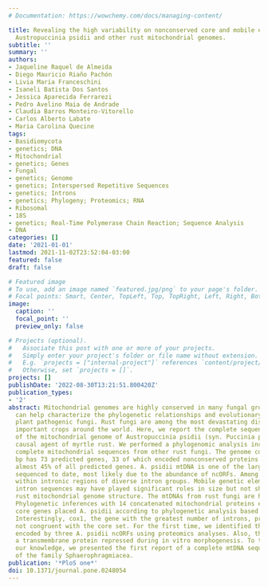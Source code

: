 ```yaml
---
# Documentation: https://wowchemy.com/docs/managing-content/

title: Revealing the high variability on nonconserved core and mobile elements of
  Austropuccinia psidii and other rust mitochondrial genomes.
subtitle: ''
summary: ''
authors:
- Jaqueline Raquel de Almeida
- Diego Mauricio Riaño Pachón
- Livia Maria Franceschini
- Isaneli Batista Dos Santos
- Jessica Aparecida Ferrarezi
- Pedro Avelino Maia de Andrade
- Claudia Barros Monteiro-Vitorello
- Carlos Alberto Labate
- Maria Carolina Quecine
tags:
- Basidiomycota
- genetics; DNA
- Mitochondrial
- genetics; Genes
- Fungal
- genetics; Genome
- genetics; Interspersed Repetitive Sequences
- genetics; Introns
- genetics; Phylogeny; Proteomics; RNA
- Ribosomal
- 18S
- genetics; Real-Time Polymerase Chain Reaction; Sequence Analysis
- DNA
categories: []
date: '2021-01-01'
lastmod: 2021-11-02T23:52:04-03:00
featured: false
draft: false

# Featured image
# To use, add an image named `featured.jpg/png` to your page's folder.
# Focal points: Smart, Center, TopLeft, Top, TopRight, Left, Right, BottomLeft, Bottom, BottomRight.
image:
  caption: ''
  focal_point: ''
  preview_only: false

# Projects (optional).
#   Associate this post with one or more of your projects.
#   Simply enter your project's folder or file name without extension.
#   E.g. `projects = ["internal-project"]` references `content/project/deep-learning/index.md`.
#   Otherwise, set `projects = []`.
projects: []
publishDate: '2022-08-30T13:21:51.800420Z'
publication_types:
- '2'
abstract: Mitochondrial genomes are highly conserved in many fungal groups, and they
  can help characterize the phylogenetic relationships and evolutionary biology of
  plant pathogenic fungi. Rust fungi are among the most devastating diseases for economically
  important crops around the world. Here, we report the complete sequence and annotation
  of the mitochondrial genome of Austropuccinia psidii (syn. Puccinia psidii), the
  causal agent of myrtle rust. We performed a phylogenomic analysis including the
  complete mitochondrial sequences from other rust fungi. The genome composed of 93.299
  bp has 73 predicted genes, 33 of which encoded nonconserved proteins (ncORFs), representing
  almost 45% of all predicted genes. A. psidii mtDNA is one of the largest rust mtDNA
  sequenced to date, most likely due to the abundance of ncORFs. Among them, 33% were
  within intronic regions of diverse intron groups. Mobile genetic elements invading
  intron sequences may have played significant roles in size but not shaping of the
  rust mitochondrial genome structure. The mtDNAs from rust fungi are highly syntenic.
  Phylogenetic inferences with 14 concatenated mitochondrial proteins encoded by the
  core genes placed A. psidii according to phylogenetic analysis based on 18S rDNA.
  Interestingly, cox1, the gene with the greatest number of introns, provided phylogenies
  not congruent with the core set. For the first time, we identified the proteins
  encoded by three A. psidii ncORFs using proteomics analyses. Also, the orf208 encoded
  a transmembrane protein repressed during in vitro morphogenesis. To the best of
  our knowledge, we presented the first report of a complete mtDNA sequence of a member
  of the family Sphaerophragmiacea.
publication: '*PloS one*'
doi: 10.1371/journal.pone.0248054
---
```

